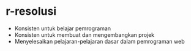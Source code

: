 # r-resolusi
- Konsisten untuk belajar pemrograman
- Konsisten untuk membuat dan mengembangkan projek
- Menyelesaikan pelajaran-pelajaran dasar dalam pemrograman web
